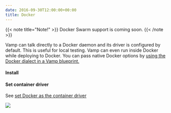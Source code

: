 ```yaml
---
date: 2016-09-30T12:00:00+00:00
title: Docker
---
```

{{< note title="Note!" >}}
Docker Swarm support is coming soon.
{{< /note >}}

Vamp can talk directly to a Docker daemon and its driver is configured by default. This is useful for local testing. Vamp can even run inside Docker while deploying to Docker.  You can pass native Docker options by [using the Docker dialect in a Vamp blueprint.](/documentation/using-vamp/blueprints/#dialects) 

#### Install

#### Set container driver
See [set Docker as the container driver](/documentation/installation/configure-vamp#docker)


![](/images/logos/6.BADGES_v2-01.jpg)